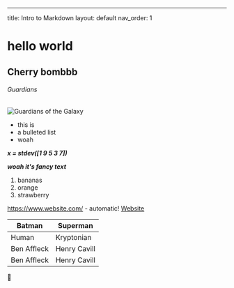 ---
title: Intro to Markdown 
layout: default
nav_order: 1

# hello world
## Cherry bombbb
###### Guardians

![Guardians of the Galaxy](https://m.media-amazon.com/images/M/MV5BMTAwMjU5OTgxNjZeQTJeQWpwZ15BbWU4MDUxNDYxODEx._V1_.jpg)

* this is 
* a bulleted list
* woah

***x = stdev([1 9 5 3 7])***

_**woah it's fancy text**_

1. bananas
1. orange
1. strawberry

https://www.website.com/ - automatic!
[Website](https://www.website.com/)

Batman | Superman
------------ | -------------
Human | Kryptonian
Ben Affleck | Henry Cavill
Ben Affleck | Henry Cavill

:otter:
